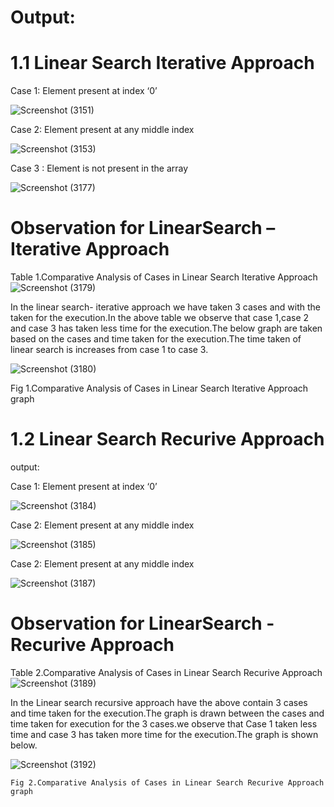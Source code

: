 # Output:

# 1.1 Linear Search Iterative Approach

Case 1: Element present at index ‘0’

![Screenshot (3151)](https://user-images.githubusercontent.com/91931504/208166395-dd036ee9-521f-4dd0-b3ab-460174e0b13b.png)

Case 2: Element present at any middle index

![Screenshot (3153)](https://user-images.githubusercontent.com/91931504/208166412-7fe22498-44cc-4b02-8d03-ea7714b69350.png)

Case 3 : Element is not present in the array

![Screenshot (3177)](https://user-images.githubusercontent.com/91931504/208166420-85f5e736-6edb-4b2e-9a51-70a3b4bf4ad3.png)

# Observation for LinearSearch –Iterative Approach

  Table 1.Comparative Analysis of Cases in Linear Search Iterative Approach
![Screenshot (3179)](https://user-images.githubusercontent.com/91931504/208167106-7055bdce-a5d2-4b7d-a1fc-4367955e9f77.png)

In the linear search- iterative approach we have taken 3 cases and with the taken for the execution.In the above table we observe that case 1,case 2 and case 3 has taken less time for the execution.The below graph are taken based on the cases and time taken for the execution.The time taken of linear search is increases from case 1 to case 3.

![Screenshot (3180)](https://user-images.githubusercontent.com/91931504/208167115-faf0bf00-13b9-4bb0-97e6-319fbd1165a3.png)

   Fig 1.Comparative Analysis of Cases in Linear Search Iterative Approach graph

# 1.2 Linear Search Recurive Approach

output:

Case 1: Element present at index ‘0’

![Screenshot (3184)](https://user-images.githubusercontent.com/91931504/208297474-6c7500f2-ac5a-4590-ac1d-bae274a5efd3.png)

Case 2: Element present at any middle index

![Screenshot (3185)](https://user-images.githubusercontent.com/91931504/208297481-b84dbbf9-d719-463e-9f7d-be646095238e.png)

Case 2: Element present at any middle index

![Screenshot (3187)](https://user-images.githubusercontent.com/91931504/208297485-ed54fbc3-7eea-4af6-bdbb-93c77c9df713.png)

# Observation for LinearSearch - Recurive Approach

 Table 2.Comparative Analysis of Cases in Linear Search Recurive Approach
![Screenshot (3189)](https://user-images.githubusercontent.com/91931504/208297487-71e01175-90b9-4ec5-b09b-ac2da69b8a23.png)

In the Linear search recursive approach have the above contain 3 cases and time taken for the execution.The graph is drawn between the cases and time taken for execution for the 3 cases.we observe that Case 1 taken less time and case 3 has taken more time for the execution.The graph is shown below.

![Screenshot (3192)](https://user-images.githubusercontent.com/91931504/208297738-4278add5-3d07-4435-832a-97c9b54e7bf3.png)
    
    Fig 2.Comparative Analysis of Cases in Linear Search Recurive Approach graph
